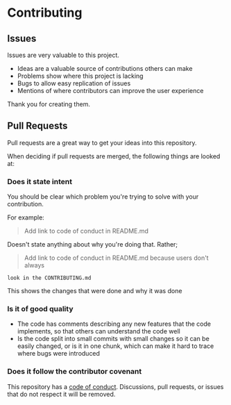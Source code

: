 # Contributing

## Issues

Issues are very valuable to this project.

-   Ideas are a valuable source of contributions others can make
-   Problems show where this project is lacking
-   Bugs to allow easy replication of issues
-   Mentions of where contributors can improve the user experience

Thank you for creating them.

## Pull Requests

Pull requests are a great way to get your ideas into this repository.

When deciding if pull requests are merged, the following things are looked at:

### Does it state intent

You should be clear which problem you're trying to solve with your
contribution.

For example:

> Add link to code of conduct in README.md

Doesn't state anything about why you're doing that. Rather;

> Add link to code of conduct in README.md because users don't always

    look in the CONTRIBUTING.md

This shows the changes that were done and why it was done

### Is it of good quality

-   The code has comments describing any new features that the code implements,
    so that others can understand the code well
-   Is the code split into small commits with small changes so it can be easily changed,
    or is it in one chunk, which can make it hard to trace where bugs were introduced

### Does it follow the contributor covenant

This repository has a [code of conduct](CODE_OF_CONDUCT.md). Discussions, pull requests, or issues that do not respect it will be removed.
